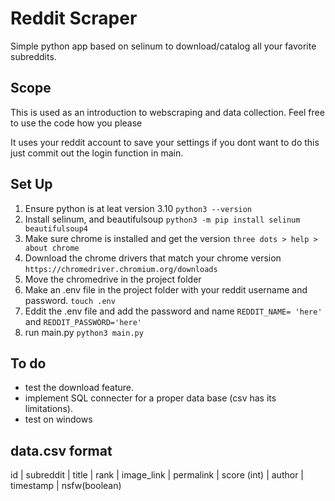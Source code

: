 # Reddit Scraper
Simple python app based on selinum to download/catalog all your favorite subreddits.


## Scope 
This is used as an introduction to webscraping and data collection. Feel free to use the code how you please


It uses your reddit account to save your settings if you dont want to do this just commit out the login function in main.


## Set Up
1. Ensure python is at leat version 3.10 ```python3 --version```
2. Install selinum, and beautifulsoup ```python3 -m pip install selinum beautifulsoup4 ```
3. Make sure chrome is installed and get the version ```three dots > help > about chrome ```
4. Download the chrome drivers that match your chrome version ```https://chromedriver.chromium.org/downloads```
5. Move the chromedrive in the project folder
6. Make an .env file in the project folder with your reddit username and password. ```touch .env```
7. Eddit the .env file and add the password and name ```REDDIT_NAME= 'here'``` and ```REDDIT_PASSWORD='here'```
9. run main.py ```python3 main.py```

## To do 
* test the download feature.
* implement SQL connecter for a proper data base (csv has its limitations).
* test on windows 


## data.csv format
id | subreddit | title | rank | image_link | permalink | score (int) | author | timestamp | nsfw(boolean)
















